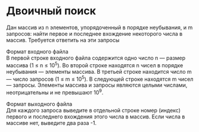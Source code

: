 # Двоичный поиск
Дан массив из n элементов, упорядоченный в порядке неубывания, и m запросов:
найти первое и последнее вхождение некоторого числа в массив. Требуется ответить
на эти запросы

Формат входного файла <br />
В первой строке входного файла содержится одно число n — размер массива (1 &le; n &le; 10<sup>5</sup>). Во второй строке находятся n чисел в порядке неубывания —
элементы массива. В третьей строке находится число m — число запросов (1 &le; m &le; 10<sup>5</sup>). В следующей строке находятся m чисел — запросы. Элементы
массива и запросы являются целыми числами, неотрицательны и не превышают 10<sup>9</sup>.

Формат выходного файла <br />
Для каждого запроса выведите в отдельной строке номер (индекс) первого и
последнего вхождения этого числа в массив. Ecли числа в массиве нет, выведите два
раза -1.
